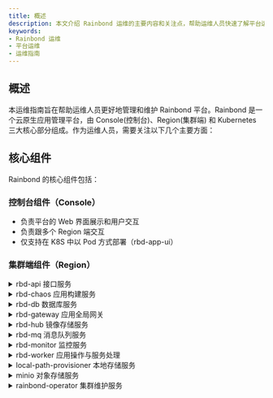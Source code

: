 ```yaml
---
title: 概述
description: 本文介绍 Rainbond 运维的主要内容和关注点，帮助运维人员快速了解平台运维要点。
keywords:
- Rainbond 运维
- 平台运维
- 运维指南
---
```


## 概述

本运维指南旨在帮助运维人员更好地管理和维护 Rainbond 平台。Rainbond 是一个云原生应用管理平台，由 Console(控制台)、Region(集群端) 和 Kubernetes 三大核心部分组成。作为运维人员，需要关注以下几个主要方面：

## 核心组件

Rainbond 的核心组件包括：

### 控制台组件（Console）

- 负责平台的 Web 界面展示和用户交互
- 负责跟多个 Region 端交互
- 仅支持在 K8S 中以 Pod 方式部署（rbd-app-ui）

### 集群端组件（Region）

<details>
  <summary>rbd-api 接口服务</summary>
  <div>

Region 端 API 服务，提供 Region 端接口。

| 组件    | 版本 | 控制器类型 |
| ------- | ---- | ---------- |
| rbd-api | v6.x | Deployment |

  </div>
</details>

<details>
  <summary>rbd-chaos 应用构建服务</summary>
  <div>

rbd-chaos 是应用构建服务，提供源码，Docker镜像等方式创建应用以及导入导出应用包。

| 组件    | 版本 | 控制器类型 |
| ------- | ---- | ---------- |
| rbd-chaos | v6.x | Daemonset |

  </div>
</details>

<details>
  <summary>rbd-db 数据库服务</summary>
  <div>

rbd-db 是数据库服务，支持MySQL `5.7` `8.0`。可对接[外置数据库](/docs/installation/install-with-helm/vaules-config)。

| 组件    | 版本 | 控制器类型 |
| ------- | ---- | ---------- |
| rbd-db | 8.0 | Statefulset |

  </div>
</details>

<details>
  <summary>rbd-gateway 应用全局网关</summary>
  <div>

rbd-gateway 是应用的全局网关，它是基于 APISIX 封装，提供应用的统一入口。

| 组件    | 版本 | 控制器类型 |
| ------- | ---- | ---------- |
| apisix | 3.9.1-debian | Deployment |
| apisix-ingress-controller | v1.8.3 | Deployment |

  </div>
</details>

<details>
  <summary>rbd-hub 镜像存储服务</summary>
  <div>

rbd-hub 是基于 [Docker Registry ](https://docs.docker.com/registry/)封装，提供镜像存储服务。可配置[外部镜像仓库](/docs/installation/install-with-helm/vaules-config)。

| 组件    | 版本 | 控制器类型 |
| ------- | ---- | ---------- |
| rbd-hub | v6.x | Deployment |

**推送镜像到 rbd-hub 仓库**

1. 登录私有镜像仓库

```bash
docker login goodrain.me -uadmin -padmin1234
```

2. 推送镜像

```bash
# 修改镜像名字
docker tag nginx goodrain.me/nginx:v1
# push镜像
docker push  goodrain.me/nginx:v1
```

  </div>
</details>

<details>
  <summary>rbd-mq 消息队列服务</summary>
  <div>

rbd-mq 是消息队列服务，提供消息队列功能。

| 组件    | 版本 | 控制器类型 |
| ------- | ---- | ---------- |
| rbd-mq | v6.x | Deployment |

  </div>
</details>

<details>
  <summary>rbd-monitor 监控服务</summary>
  <div>

rbd-monitor 是监控服务，基于 Prometheus 封装，提供平台与组件的资源监控。

| 组件    | 版本 | 控制器类型 |
| ------- | ---- | ---------- |
| rbd-monitor | v2.20.0 | Deployment |

  </div>
</details>

<details>
  <summary>rbd-worker 应用操作与服务处理</summary>
  <div>

rbd-worker 是应用操作与服务处理（跟组件、应用相关的操作都是由该组件执行）。

| 组件    | 版本 | 控制器类型 |
| ------- | ---- | ---------- |
| rbd-worker | v6.x | Deployment |

  </div>
</details>

<details>
  <summary>local-path-provisioner 本地存储服务</summary>
  <div>

[local-path-provisioner](https://github.com/rancher/local-path-provisioner) 是本地存储服务，提供组件的本地存储功能。

| 组件    | 版本 | 控制器类型 |
| ------- | ---- | ---------- |
| local-path-provisioner | v0.0.30 | Deployment |

  </div>
</details>

<details>
  <summary>minio 对象存储服务</summary>
  <div>

minio 是对象存储服务，是离线导入导出应用包的存储服务。

| 组件    | 版本 | 控制器类型 |
| ------- | ---- | ---------- |
| minio | RELEASE.2023-10-24T04-42-36Z | Deployment |

  </div>
</details>

<details>
  <summary>rainbond-operator 集群维护服务</summary>
  <div>

rainbond-operator 控制着 Rainbond 所有组件的配置与运行状态，持续的监控各个组件的状态，做出不同的动作，比如，rbd-api 的 pod 实例被删除或者参数修改了，operator立即会做出反馈。

> [rainbond-operator](https://github.com/goodrain/rainbond-operator) 是基于 [kubebuilder](https://book.kubebuilder.io/) 实现。

在安装集群端时，首先会安装 rainbond-operator，接下来会创建一些 CRD 资源，如下：

* rainbondclusters.rainbond.io
* rbdcomponents.rainbond.io

**rainbondclusters.rainbond.io**

`rainbondclusters.rainbond.io` 是集群端的配置文件，例如设置网关节点、构建节点等。

在安装了集群后，我们可以通过此 CRD 资源来修改网关节点、构建节点、数据库连接信息等。

```yaml title="kubectl edit rainbondclusters.rainbond.io -n rbd-system"
spec:
  gatewayIngressIPs: # 网关对外IP
  - xxxx
  imageHub:
    domain: goodrain.me
    password: xxx
    username: admin  
  nodesForChaos: # 构建节点
    name: 192.168.3.161
    name: 192.168.3.162
  nodesForGateway: # 网关节点
  - externalIP: 192.168.3.161
    internalIP: 192.168.3.161
    name: 192.168.3.161
  - externalIP: 192.168.3.162
    internalIP: 192.168.3.162
    name: 192.168.3.162
  rainbondImageRepository: registry.cn-hangzhou.aliyuncs.com/goodrain
  regionDatabase: # 集群端数据库
    host: xxx
    password: xxx
    port: 3306
    username: region
  uiDatabase: # 控制台数据库
    host: xxx
    password: xxx
    port: 3306
    username: console
  installVersion: v6.x.x-release # 集群安装版本
  suffixHTTPHost: xxx.nip.io # 平台泛域名
```

**rbdcomponents.rainbond.io**

`rbdcomponents.rainbond.io` 是控制台集群端所有 POD 的 CRD 资源，会创建出所有控制器以及POD，也可以在安装完成后修改对应组件的配置。

```shell
# 查询组件
kubectl get rbdcomponents.rainbond.io -n rbd-system

# 编辑 rbdcomponents 所有组件配置
kubectl edit rbdcomponents.rainbond.io -n rbd-system

# 编辑 rbdcomponents rbd-api 配置
kubectl edit rbdcomponents.rainbond.io rbd-api -n rbd-system
```

  </div>
</details>

